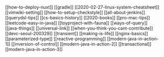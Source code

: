 [[how-to-deploy-nuxt]]
[[gradle]]
[[2020-02-27-linux-system-cheatsheet]]
[[vimwiki-setting]]
[[how-to-setup-checkstyle]]
[[all-about-jenkins]]
[[querydsl-tips]]
[[cs-basics-history]]
[[2020-books]]
[[pro-mac-tips]]
[[leetcode-easy-in-java]]
[[toyproject-with-fauna]]
[[ways-of-query]]
[[java-things]]
[[universal-link]]
[[when-you-think-you-cant-contribute]]
[[devc-seoul-200329]]
[[transient]]
[[making-is-life]]
[[nginx-basics]]
[[parameterized-type]]
[[reactive-programming]]
[[modern-java-in-action-1]]
[[inversion-of-control]]
[[modern-java-in-action-2]]
[[transactional]]
[[modern-java-in-action-3]]
